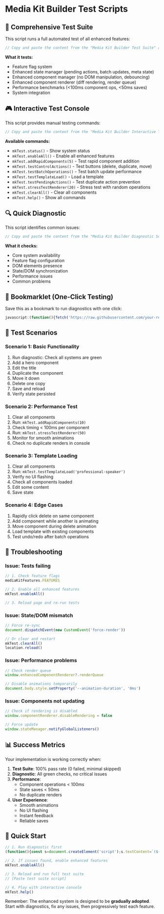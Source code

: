 # Media Kit Builder Test Scripts

## 🧪 Comprehensive Test Suite

This script runs a full automated test of all enhanced features:

```javascript
// Copy and paste the content from the "Media Kit Builder Test Suite" artifact
```

**What it tests:**
- Feature flag system
- Enhanced state manager (pending actions, batch updates, meta state)
- Enhanced component manager (no DOM manipulation, debouncing)
- Enhanced component renderer (diff rendering, render queue)
- Performance benchmarks (<100ms component ops, <50ms saves)
- System integration

## 🎮 Interactive Test Console

This script provides manual testing commands:

```javascript
// Copy and paste the content from the "Media Kit Builder Interactive Test Console" artifact
```

**Available commands:**
- `mkTest.status()` - Show system status
- `mkTest.enableAll()` - Enable all enhanced features
- `mkTest.addRapidComponents(5)` - Test rapid component addition
- `mkTest.testControlActions()` - Test buttons (delete, duplicate, move)
- `mkTest.testBatchOperations()` - Test batch update performance
- `mkTest.testTemplateLoad()` - Load a template
- `mkTest.testPendingActions()` - Test duplicate action prevention
- `mkTest.stressTestRenderer(20)` - Stress test with random operations
- `mkTest.clearAll()` - Clear all components
- `mkTest.help()` - Show all commands

## 🔍 Quick Diagnostic

This script identifies common issues:

```javascript
// Copy and paste the content from the "Media Kit Builder Diagnostic Script" artifact
```

**What it checks:**
- Core system availability
- Feature flag configuration
- DOM elements presence
- State/DOM synchronization
- Performance issues
- Common problems

## 🔖 Bookmarklet (One-Click Testing)

Save this as a bookmark to run diagnostics with one click:

```javascript
javascript:(function(){fetch('https://raw.githubusercontent.com/your-repo/media-kit-builder/main/tests/diagnostic.js').then(r=>r.text()).then(eval).catch(e=>console.error('Failed to load diagnostic:',e));})();
```

## 📝 Test Scenarios

### Scenario 1: Basic Functionality
1. Run diagnostic: Check all systems are green
2. Add a hero component
3. Edit the title
4. Duplicate the component
5. Move it down
6. Delete one copy
7. Save and reload
8. Verify state persisted

### Scenario 2: Performance Test
1. Clear all components
2. Run: `mkTest.addRapidComponents(10)`
3. Check timing < 100ms per component
4. Run: `mkTest.stressTestRenderer(50)`
5. Monitor for smooth animations
6. Check no duplicate renders in console

### Scenario 3: Template Loading
1. Clear all components
2. Run: `mkTest.testTemplateLoad('professional-speaker')`
3. Verify no UI flashing
4. Check all components loaded
5. Edit some content
6. Save state

### Scenario 4: Edge Cases
1. Rapidly click delete on same component
2. Add component while another is animating
3. Move component during delete animation
4. Load template with existing components
5. Test undo/redo after batch operations

## 🐛 Troubleshooting

### Issue: Tests failing
```javascript
// 1. Check feature flags
mediaKitFeatures.FEATURES

// 2. Enable all enhanced features
mkTest.enableAll()

// 3. Reload page and re-run tests
```

### Issue: State/DOM mismatch
```javascript
// Force re-sync
document.dispatchEvent(new CustomEvent('force-render'))

// Or clear and restart
mkTest.clearAll()
location.reload()
```

### Issue: Performance problems
```javascript
// Check render queue
window.enhancedComponentRenderer?.renderQueue

// Disable animations temporarily
document.body.style.setProperty('--animation-duration', '0ms')
```

### Issue: Components not updating
```javascript
// Check if rendering is disabled
window.componentRenderer.disableRendering = false

// Force update
window.stateManager.notifyGlobalListeners()
```

## 📊 Success Metrics

Your implementation is working correctly when:

1. **Test Suite**: 100% pass rate (0 failed, minimal skipped)
2. **Diagnostic**: All green checks, no critical issues
3. **Performance**: 
   - Component operations < 100ms
   - State saves < 50ms
   - No duplicate renders
4. **User Experience**:
   - Smooth animations
   - No UI flashing
   - Instant feedback
   - Reliable saves

## 🚀 Quick Start

```javascript
// 1. Run diagnostic first
(function(){const s=document.createElement('script');s.textContent=`(${window.diagnosticScript})()`;document.head.appendChild(s);})();

// 2. If issues found, enable enhanced features
mkTest.enableAll()

// 3. Reload and run full test suite
// [Paste test suite script]

// 4. Play with interactive console
mkTest.help()
```

Remember: The enhanced system is designed to be **gradually adopted**. Start with diagnostics, fix any issues, then progressively test each feature.